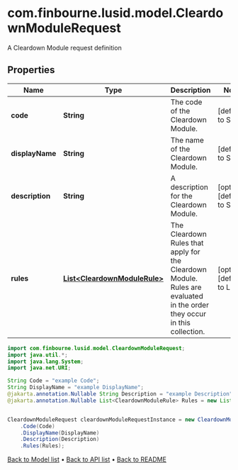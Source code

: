 # com.finbourne.lusid.model.CleardownModuleRequest
A Cleardown Module request definition

## Properties

Name | Type | Description | Notes
------------ | ------------- | ------------- | -------------
**code** | **String** | The code of the Cleardown Module. | [default to String]
**displayName** | **String** | The name of the Cleardown Module. | [default to String]
**description** | **String** | A description for the Cleardown Module. | [optional] [default to String]
**rules** | [**List&lt;CleardownModuleRule&gt;**](CleardownModuleRule.md) | The Cleardown Rules that apply for the Cleardown Module. Rules are evaluated in the order they occur in this collection. | [optional] [default to List<CleardownModuleRule>]

```java
import com.finbourne.lusid.model.CleardownModuleRequest;
import java.util.*;
import java.lang.System;
import java.net.URI;

String Code = "example Code";
String DisplayName = "example DisplayName";
@jakarta.annotation.Nullable String Description = "example Description";
@jakarta.annotation.Nullable List<CleardownModuleRule> Rules = new List<CleardownModuleRule>();


CleardownModuleRequest cleardownModuleRequestInstance = new CleardownModuleRequest()
    .Code(Code)
    .DisplayName(DisplayName)
    .Description(Description)
    .Rules(Rules);
```


[Back to Model list](../README.md#documentation-for-models) &#8226; [Back to API list](../README.md#documentation-for-api-endpoints) &#8226; [Back to README](../README.md)
